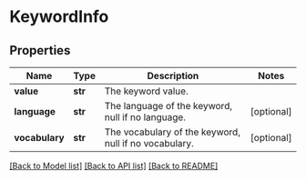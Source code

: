 # KeywordInfo

## Properties
Name | Type | Description | Notes
------------ | ------------- | ------------- | -------------
**value** | **str** | The keyword value. | 
**language** | **str** | The language of the keyword, null if no language. | [optional] 
**vocabulary** | **str** | The vocabulary of the keyword, null if no vocabulary. | [optional] 

[[Back to Model list]](../README.md#documentation-for-models) [[Back to API list]](../README.md#documentation-for-api-endpoints) [[Back to README]](../README.md)

